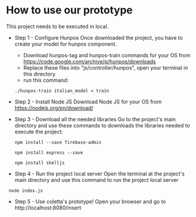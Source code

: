 # How to use our prototype
This project needs to be executed in local.
* Step 1 - Configure Hunpos
Once downloaded the project, you have to create your model for hunpos component.
  * Download hunpos-tag and hunpos-train commands for your OS from https://code.google.com/archive/p/hunpos/downloads
  * Replace these files into "js/controller/hunpos", open your terminal in this directory
  * run this command:
  ```
  ./hunpos-train italian_model < train
  ```
  
* Step 2 - Install Node JS
Download Node JS for your OS from https://nodejs.org/en/download/

* Step 3 -  Download all the needed libraries
Go to the project's main directory and use these commands to downloads the libraries needed to execute the project:
  ```
  npm install --save firebase-admin
  ```
  ```
  npm install express --save
  ```
  ```
  npm install shelljs
  ```

* Step 4 -  Run the project local server
Open the terminal at the project's main directory and use this command to run the project local server
 ```
  node index.js
 ```
* Step 5 -  Use coletta's prototype!
Open your browser and go to http://localhost:8080/insert
